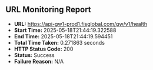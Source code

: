 ## URL Monitoring Report

- **URL:** https://api-gw1-prod1.fisglobal.com/gw/v1/health
- **Start Time:** 2025-05-18T21:44:19.322588
- **End Time:** 2025-05-18T21:44:19.594451
- **Total Time Taken:** 0.271863 seconds
- **HTTP Status Code:** 200
- **Status:** Success
- **Failure Reason:** N/A
